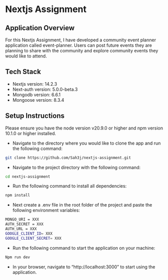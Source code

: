 # Nextjs Assignment
## Application Overview
For this Nextjs Assignment, I have developed a community event planner application called event-planner. Users can post future events they are planning to share with the community and explore community events they would like to attend. 

## Tech Stack
- Nextjs version: 14.2.3
- Next-auth version: 5.0.0-beta.3
- Mongodb version: 6.6.1
- Mongoose version: 8.3.4

## Setup Instructions
Please ensure you have the node version v20.9.0 or higher and npm version 10.1.0 or higher installed.

- Navigate to the directory where you would like to clone the app and run the following command:
```bash
git clone https://github.com/Sah3j/nextjs-assignment.git
```

- Navigate to the project directory with the following command:
```bash
cd nextjs-assignment
```

- Run the following command to install all dependencies: 
```bash
npm install
```

- Next create a .env file in the root folder of the project and paste the following environment variables:
```bash
MONGO_URI = XXX
AUTH_SECRET = XXX
AUTH_URL = XXX
GOOGLE_CLIENT_ID= XXX
GOOGLE_CLIENT_SECRET= XXX
```

- Run the following command to start the application on your machine:
```bash
Npm run dev
```

- In your browser, navigate to “http://localhost:3000” to start using the application.
